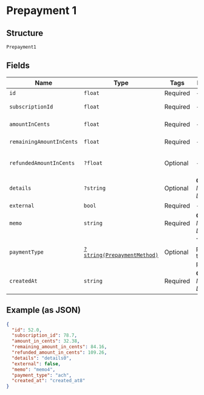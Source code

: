 
# Prepayment 1

## Structure

`Prepayment1`

## Fields

| Name | Type | Tags | Description | Getter | Setter |
|  --- | --- | --- | --- | --- | --- |
| `id` | `float` | Required | - | getId(): float | setId(float id): void |
| `subscriptionId` | `float` | Required | - | getSubscriptionId(): float | setSubscriptionId(float subscriptionId): void |
| `amountInCents` | `float` | Required | - | getAmountInCents(): float | setAmountInCents(float amountInCents): void |
| `remainingAmountInCents` | `float` | Required | - | getRemainingAmountInCents(): float | setRemainingAmountInCents(float remainingAmountInCents): void |
| `refundedAmountInCents` | `?float` | Optional | - | getRefundedAmountInCents(): ?float | setRefundedAmountInCents(?float refundedAmountInCents): void |
| `details` | `?string` | Optional | **Constraints**: *Minimum Length*: `1` | getDetails(): ?string | setDetails(?string details): void |
| `external` | `bool` | Required | - | getExternal(): bool | setExternal(bool external): void |
| `memo` | `string` | Required | **Constraints**: *Minimum Length*: `1` | getMemo(): string | setMemo(string memo): void |
| `paymentType` | [`?string(PrepaymentMethod)`](../../doc/models/prepayment-method.md) | Optional | The payment type of the prepayment. | getPaymentType(): ?string | setPaymentType(?string paymentType): void |
| `createdAt` | `string` | Required | **Constraints**: *Minimum Length*: `1` | getCreatedAt(): string | setCreatedAt(string createdAt): void |

## Example (as JSON)

```json
{
  "id": 52.0,
  "subscription_id": 78.7,
  "amount_in_cents": 32.38,
  "remaining_amount_in_cents": 84.16,
  "refunded_amount_in_cents": 109.26,
  "details": "details0",
  "external": false,
  "memo": "memo4",
  "payment_type": "ach",
  "created_at": "created_at8"
}
```

